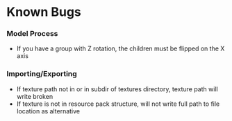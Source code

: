 # Known Bugs

### Model Process
 - If you have a group with Z rotation, the children must be flipped on the X axis

### Importing/Exporting
 - If texture path not in or in subdir of textures directory, texture path will write broken
 - If texture is not in resource pack structure, will not write full path to file location as alternative